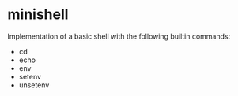 # minishell

Implementation of a basic shell with the following builtin commands:
- cd
- echo
- env
- setenv
- unsetenv
